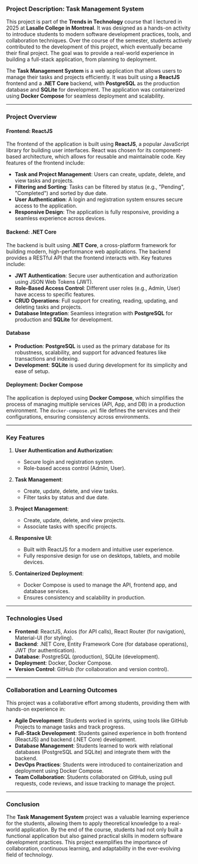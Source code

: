 ### **Project Description: Task Management System**

This project is part of the **Trends in Technology** course that I lectured in 2025 at **Lasalle College in Montreal**. It was designed as a hands-on activity to introduce students to modern software development practices, tools, and collaboration techniques. Over the course of the semester, students actively contributed to the development of this project, which eventually became their final project. The goal was to provide a real-world experience in building a full-stack application, from planning to deployment.

The **Task Management System** is a web application that allows users to manage their tasks and projects efficiently. It was built using a **ReactJS** frontend and a **.NET Core** backend, with **PostgreSQL** as the production database and **SQLite** for development. The application was containerized using **Docker Compose** for seamless deployment and scalability.

---

### **Project Overview**

#### **Frontend: ReactJS**
The frontend of the application is built using **ReactJS**, a popular JavaScript library for building user interfaces. React was chosen for its component-based architecture, which allows for reusable and maintainable code. Key features of the frontend include:
- **Task and Project Management**: Users can create, update, delete, and view tasks and projects.
- **Filtering and Sorting**: Tasks can be filtered by status (e.g., "Pending", "Completed") and sorted by due date.
- **User Authentication**: A login and registration system ensures secure access to the application.
- **Responsive Design**: The application is fully responsive, providing a seamless experience across devices.

#### **Backend: .NET Core**
The backend is built using **.NET Core**, a cross-platform framework for building modern, high-performance web applications. The backend provides a RESTful API that the frontend interacts with. Key features include:
- **JWT Authentication**: Secure user authentication and authorization using JSON Web Tokens (JWT).
- **Role-Based Access Control**: Different user roles (e.g., Admin, User) have access to specific features.
- **CRUD Operations**: Full support for creating, reading, updating, and deleting tasks and projects.
- **Database Integration**: Seamless integration with **PostgreSQL** for production and **SQLite** for development.

#### **Database**
- **Production**: **PostgreSQL** is used as the primary database for its robustness, scalability, and support for advanced features like transactions and indexing.
- **Development**: **SQLite** is used during development for its simplicity and ease of setup.

#### **Deployment: Docker Compose**
The application is deployed using **Docker Compose**, which simplifies the process of managing multiple services (API, App, and DB) in a production environment. The `docker-compose.yml` file defines the services and their configurations, ensuring consistency across environments.

---

### **Key Features**
1. **User Authentication and Authorization**:
   - Secure login and registration system.
   - Role-based access control (Admin, User).

2. **Task Management**:
   - Create, update, delete, and view tasks.
   - Filter tasks by status and due date.

3. **Project Management**:
   - Create, update, delete, and view projects.
   - Associate tasks with specific projects.

4. **Responsive UI**:
   - Built with ReactJS for a modern and intuitive user experience.
   - Fully responsive design for use on desktops, tablets, and mobile devices.

5. **Containerized Deployment**:
   - Docker Compose is used to manage the API, frontend app, and database services.
   - Ensures consistency and scalability in production.

---

### **Technologies Used**
- **Frontend**: ReactJS, Axios (for API calls), React Router (for navigation), Material-UI (for styling).
- **Backend**: .NET Core, Entity Framework Core (for database operations), JWT (for authentication).
- **Database**: PostgreSQL (production), SQLite (development).
- **Deployment**: Docker, Docker Compose.
- **Version Control**: GitHub (for collaboration and version control).

---

### **Collaboration and Learning Outcomes**
This project was a collaborative effort among students, providing them with hands-on experience in:
- **Agile Development**: Students worked in sprints, using tools like GitHub Projects to manage tasks and track progress.
- **Full-Stack Development**: Students gained experience in both frontend (ReactJS) and backend (.NET Core) development.
- **Database Management**: Students learned to work with relational databases (PostgreSQL and SQLite) and integrate them with the backend.
- **DevOps Practices**: Students were introduced to containerization and deployment using Docker Compose.
- **Team Collaboration**: Students collaborated on GitHub, using pull requests, code reviews, and issue tracking to manage the project.

---

### **Conclusion**
The **Task Management System** project was a valuable learning experience for the students, allowing them to apply theoretical knowledge to a real-world application. By the end of the course, students had not only built a functional application but also gained practical skills in modern software development practices. This project exemplifies the importance of collaboration, continuous learning, and adaptability in the ever-evolving field of technology.
